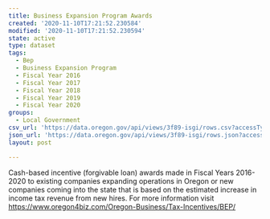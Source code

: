 ```yaml
---
title: Business Expansion Program Awards
created: '2020-11-10T17:21:52.230584'
modified: '2020-11-10T17:21:52.230594'
state: active
type: dataset
tags:
  - Bep
  - Business Expansion Program
  - Fiscal Year 2016
  - Fiscal Year 2017
  - Fiscal Year 2018
  - Fiscal Year 2019
  - Fiscal Year 2020
groups:
  - Local Government
csv_url: 'https://data.oregon.gov/api/views/3f89-isgi/rows.csv?accessType=DOWNLOAD'
json_url: 'https://data.oregon.gov/api/views/3f89-isgi/rows.json?accessType=DOWNLOAD'
layout: post

---
```

Cash-based incentive (forgivable loan) awards made in Fiscal Years 2016-2020 to existing companies expanding operations in Oregon or new companies coming into the state that is based on the estimated increase in income tax revenue from new hires. For more information visit https://www.oregon4biz.com/Oregon-Business/Tax-Incentives/BEP/
